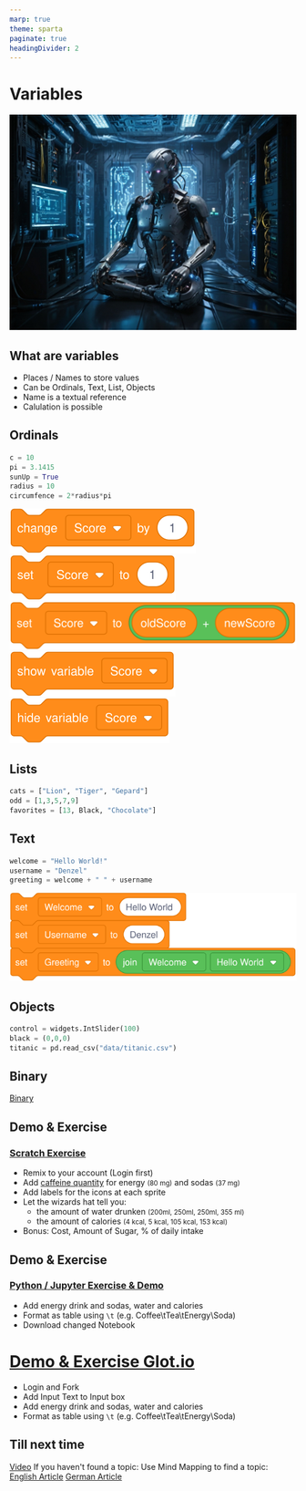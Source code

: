 ```yaml
---
marp: true
theme: sparta
paginate: true
headingDivider: 2
---
```

<!-- _paginate: skip -->
<!-- _class: title -->
# Variables
![bg left:40%](../img/robot6.jpg)

## What are variables

* Places / Names to store values
* Can be Ordinals, Text, List, Objects
* Name is a textual reference
* Calulation is possible

## Ordinals

```python
c = 10
pi = 3.1415
sunUp = True
radius = 10
circumfence = 2*radius*pi
```

![](../img/scratch/variables/change.svg)
![](../img/scratch/variables/set.svg)
![](../img/scratch/variables/setWithCalculation.svg)
![](../img/scratch/variables/show.svg)
![](../img/scratch/variables/hide.svg)

## Lists
```python
cats = ["Lion", "Tiger", "Gepard"]
odd = [1,3,5,7,9]
favorites = [13, Black, "Chocolate"]
```
## Text
```python
welcome = "Hello World!"
username = "Denzel"
greeting = welcome + " " + username
```
![](../img/scratch/variables/textExample.svg)
## Objects
```python
control = widgets.IntSlider(100)
black = (0,0,0)
titanic = pd.read_csv("data/titanic.csv")
```
## Binary
[Binary](https://sethideclercq.com/tools/binaryvisualiser.html)
## Demo & Exercise
### [Scratch Exercise](https://scratch.mit.edu/projects/1086026680/)

* Remix to your account (Login first)
* Add [caffeine quantity](https://www.eufic.org/en/healthy-living/article/caffeine-levels-in-different-foods-and-drinks) for energy <small>(80 mg)</small> and sodas <small>(37 mg)</small>
* Add labels for the icons at each sprite
* Let the wizards hat tell you: 
    * the amount of water drunken <small>(200ml, 250ml, 250ml, 355 ml)</small>
    * the amount of calories <small>(4 kcal, 5 kcal, 105 kcal, 153 kcal)</small>
* Bonus: Cost, Amount of Sugar, % of daily intake

## Demo & Exercise
### [Python / Jupyter Exercise & Demo](https://mybinder.org/v2/gh/OliverDenzelHFU/Programming/06d20b395168c9750f7cee1e2ab70e477752a42a?urlpath=lab%2Ftree%2F3-Variables%2FVariables.ipynb)

* Add energy drink and sodas, water and calories
* Format as table using `\t` (e.g. Coffee\tTea\tEnergy\Soda)
* Download changed Notebook

# [Demo & Exercise Glot.io](https://glot.io/snippets/h15viox8ry)
* Login and Fork
* Add Input Text to Input box
* Add energy drink and sodas, water and calories
* Format as table using `\t` (e.g. Coffee\tTea\tEnergy\Soda)

## Till next time

[Video](https://www.youtube.com/watch?v=f4KOjWS_KZs)
If you haven't found a topic:
Use Mind Mapping to find a topic:
[English Article](https://www.mindmapping.com/mind-map)
[German Article](https://www.ideenfindung.de/Mind-Mapping-Kreativitätstechnik-Brainstorming-Ideenfindung.html)
